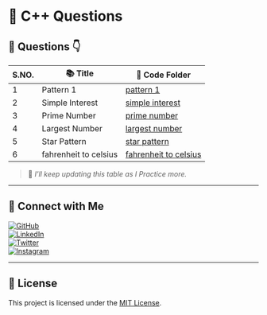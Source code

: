 # 🧠 C++ Questions

## 📅 Questions 👇

| S.NO.       | 📚 Title             | 📁 Code Folder |
|--------|---------------------------------------|----------------|
| 1 | Pattern 1  | [pattern 1](Questions/pattern1.cpp) |
| 2 | Simple Interest  | [simple interest](Questions/simple-intrest.cpp) |
| 3 | Prime Number  | [prime number](Questions/prime-number.cpp) |
| 4 | Largest Number  | [largest number](Questions/largest-no.cpp) |
| 5 | Star Pattern  | [star pattern](Questions/star_pattern.cpp) |
| 6 | fahrenheit to celsius  | [fahrenheit to celsius](Questions/f-c.cpp) |

> 📝 *I'll keep updating this table as I Practice more.*

---

## 🔗 Connect with Me

[![GitHub](https://img.shields.io/badge/GitHub-%2312100E.svg?logo=github&logoColor=white)](https://github.com/VanshBhatia2007)  
[![LinkedIn](https://img.shields.io/badge/LinkedIn-%230077B5.svg?logo=linkedin&logoColor=white)](https://www.linkedin.com/in/vansh-bhatia-76311422a)  
[![Twitter](https://img.shields.io/badge/Twitter-%231DA1F2.svg?logo=twitter&logoColor=white)](https://x.com/vanshb335?t=wYs66CkM2erUVwvaAjvuSw&s=09)  
[![Instagram](https://img.shields.io/badge/Instagram-%23E4405F.svg?logo=instagram&logoColor=white)](https://www.instagram.com/vanshbhatia15)

---

## 📄 License

This project is licensed under the [MIT License](LICENSE).

